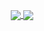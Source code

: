 <p align="center">
   <a href="https://github.com/benelan">
    <img align="center" src="https://github-readme-stats.vercel.app/api?username=benelan&theme=nord" />
  </a>
  <a href="https://github.com/benelan">
    <img align="center" src="https://github-readme-stats.vercel.app/api/top-langs/?username=benelan&langs_count=8&layout=compact&theme=nord" />
  </a>
</p>
